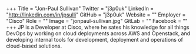 +++
Title = "Jon-Paul Sullivan"
Twitter = "j3p0uk"
LinkedIn = "http://linkedin.com/in/jpsulli"
GitHub = "j3p0uk"
Website = ""
Employer = "Cisco"
Role = ""
Image = "jonpaul-sullivan.jpg"
GitLab = ""
Facebook = ""
+++
JP is a Developer at Cisco, where he sates his knowledge for all things
DevOps by working on cloud deployments across AWS and Openstack, and
developing internal tools for development, deployment and operations of
cloud-based solutions.
